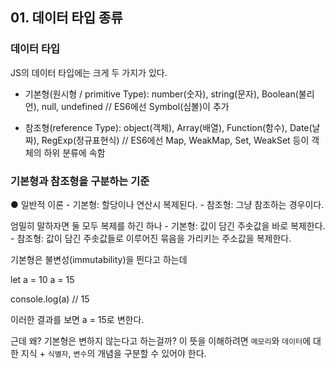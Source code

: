 ## 01. 데이터 타입 종류

### 데이터 타입
  JS의 데이터 타입에는 크게 두 가지가 있다.
    
- 기본형(원시형 / primitive Type): 
    number(숫자), string(문자), Boolean(불리언), null, undefined   // ES6에선 Symbol(심볼)이 추가
    
- 참조형(reference Type):
    object(객체), Array(배열), Function(함수), Date(날짜), RegExp(정규표현식)   // ES6에선 Map, WeakMap, Set, WeakSet 등이 객체의 하위 분류에 속함


### 기본형과 참조형을 구분하는 기준
  ● 일반적 이론
    - 기본형: 할당이나 연산시 복제된다.
    - 참조형: 그냥 참조하는 경우이다.

  엄밀히 말하자면 둘 모두 복제를 하긴 하나
    - 기본형: 값이 담긴 주솟값을 바로 복제한다.
    - 참조형: 값이 담긴 주솟값들로 이루어진 묶음을 가리키는 주소값을 복제한다.

  기본형은 불변성(immutability)을 띈다고 하는데

  let a = 10
      a = 15
  
  console.log(a) // 15

  이러한 결과를 보면 a = 15로 변한다.

  근데 왜? 기본형은 변하지 않는다고 하는걸까?
  이 뜻을 이해하려면 `메모리`와 `데이터`에 대한 지식 + `식별자`, `변수`의 개념을 구분할 수 있어야 한다.
